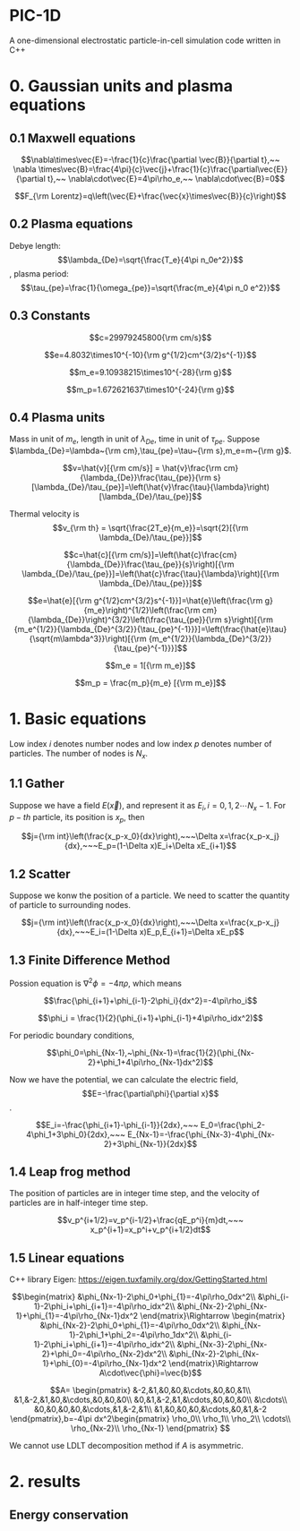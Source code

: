 # PIC-1D
A one-dimensional electrostatic particle-in-cell simulation code written in C++
# 0. Gaussian units and plasma equations
## 0.1 Maxwell equations

$$\nabla\times\vec{E}=-\frac{1}{c}\frac{\partial \vec{B}}{\partial t},~~ \nabla \times\vec{B}=\frac{4\pi}{c}\vec{j}+\frac{1}{c}\frac{\partial\vec{E}}{\partial t},~~ \nabla\cdot\vec{E}=4\pi\rho_e,~~ \nabla\cdot\vec{B}=0$$

$$F_{\rm Lorentz}=q\left(\vec{E}+\frac{\vec{x}\times\vec{B}}{c}\right)$$

## 0.2 Plasma equations

Debye length: $$\lambda_{De}=\sqrt{\frac{T_e}{4\pi n_0e^2}}$$, plasma period: $$\tau_{pe}=\frac{1}{\omega_{pe}}=\sqrt{\frac{m_e}{4\pi n_0 e^2}}$$

## 0.3 Constants
$$c=29979245800{\rm cm/s}$$

$$e=4.8032\times10^{-10}{\rm g^{1/2}cm^{3/2}s^{-1}}$$

$$m_e=9.10938215\times10^{-28}{\rm g}$$

$$m_p=1.672621637\times10^{-24}{\rm g}$$

## 0.4 Plasma units

Mass in unit of $m_e$, length in unit of $\lambda_{De}$, time in unit of $\tau_{pe}$. Suppose $\lambda_{De}=\lambda~{\rm cm},\tau_{pe}=\tau~{\rm s},m_e=m~{\rm g}$. 

$$v=\hat{v}[{\rm cm/s}] = \hat{v}\frac{\rm cm}{\lambda_{De}}\frac{\tau_{pe}}{\rm s}[\lambda_{De}/\tau_{pe}]=\left(\hat{v}\frac{\tau}{\lambda}\right)[\lambda_{De}/\tau_{pe}]$$

Thermal velocity is $$v_{\rm th}  = \sqrt{\frac{2T_e}{m_e}}=\sqrt{2}[{\rm \lambda_{De}/\tau_{pe}}]$$

$$c=\hat{c}[{\rm cm/s}]=\left(\hat{c}\frac{cm}{\lambda_{De}}\frac{\tau_{pe}}{s}\right)[{\rm \lambda_{De}/\tau_{pe}}]=\left(\hat{c}\frac{\tau}{\lambda}\right)[{\rm \lambda_{De}/\tau_{pe}}]$$

$$e=\hat{e}[{\rm g^{1/2}cm^{3/2}s^{-1}}]=\hat{e}\left(\frac{\rm g}{m_e}\right)^{1/2}\left(\frac{\rm cm}{\lambda_{De}}\right)^{3/2}\left(\frac{\tau_{pe}}{\rm s}\right)[{\rm {m_e^{1/2}}{\lambda_{De}^{3/2}}{\tau_{pe}^{-1}}}]=\left(\frac{\hat{e}\tau}{\sqrt{m\lambda^3}}\right)[{\rm {m_e^{1/2}}{\lambda_{De}^{3/2}}{\tau_{pe}^{-1}}}]$$

$$m_e = 1[{\rm m_e}]$$

$$m_p = \frac{m_p}{m_e} [{\rm m_e}]$$

# 1. Basic equations
Low index $i$ denotes number nodes and low index $p$ denotes number of particles. The number of nodes is $N_x$.
## 1.1 Gather
Suppose we have a field $E(\vec{x})$, and represent it as $E_i,i=0,1,2\cdots N_x-1$. For $p-th$ particle, its position is $x_p$, then

$$j={\rm int}\left(\frac{x_p-x_0}{dx}\right),~~~\Delta x=\frac{x_p-x_j}{dx},~~~E_p=(1-\Delta x)E_i+\Delta xE_{i+1}$$

## 1.2 Scatter
Suppose we konw the position of a particle. We need to scatter the quantity of particle to surrounding nodes.

$$j={\rm int}\left(\frac{x_p-x_0}{dx}\right),~~~\Delta x=\frac{x_p-x_j}{dx},~~~E_i=(1-\Delta x)E_p,E_{i+1}=\Delta xE_p$$

## 1.3 Finite Difference Method
Possion equation is $\nabla^2\phi=-4\pi\rho$, which means

$$\frac{\phi_{i+1}+\phi_{i-1}-2\phi_i}{dx^2}=-4\pi\rho_i$$

$$\phi_i = \frac{1}{2}(\phi_{i+1}+\phi_{i-1}+4\pi\rho_idx^2)$$

For periodic boundary conditions, 

$$\phi_0=\phi_{Nx-1},~\phi_{Nx-1}=\frac{1}{2}(\phi_{Nx-2}+\phi_1+4\pi\rho_{Nx-1}dx^2)$$

Now we have the potential, we can calculate the electric field, $$E=-\frac{\partial\phi}{\partial x}$$.

$$E_i=-\frac{\phi_{i+1}-\phi_{i-1}}{2dx},~~~ E_0=\frac{\phi_2-4\phi_1+3\phi_0}{2dx},~~~ E_{Nx-1}=-\frac{\phi_{Nx-3}-4\phi_{Nx-2}+3\phi_{Nx-1}}{2dx}$$

## 1.4 Leap frog method
The position of particles are in integer time step, and the velocity of particles are in half-integer time step.

$$v_p^{i+1/2}=v_p^{i-1/2}+\frac{qE_p^i}{m}dt,~~~ x_p^{i+1}=x_p^i+v_p^{i+1/2}dt$$

## 1.5 Linear equations
C++ library Eigen: https://eigen.tuxfamily.org/dox/GettingStarted.html

$$\begin{matrix}
&\phi_{Nx-1}-2\phi_0+\phi_{1}=-4\pi\rho_0dx^2\\
&\phi_{i-1}-2\phi_i+\phi_{i+1}=-4\pi\rho_idx^2\\
&\phi_{Nx-2}-2\phi_{Nx-1}+\phi_{1}=-4\pi\rho_{Nx-1}dx^2
\end{matrix}\Rightarrow \begin{matrix}
&\phi_{Nx-2}-2\phi_0+\phi_{1}=-4\pi\rho_0dx^2\\
&\phi_{Nx-1}-2\phi_1+\phi_2=-4\pi\rho_1dx^2\\
&\phi_{i-1}-2\phi_i+\phi_{i+1}=-4\pi\rho_idx^2\\
&\phi_{Nx-3}-2\phi_{Nx-2}+\phi_0=-4\pi\rho_{Nx-2}dx^2\\
&\phi_{Nx-2}-2\phi_{Nx-1}+\phi_{0}=-4\pi\rho_{Nx-1}dx^2
\end{matrix}\Rightarrow A\cdot\vec{\phi}=\vec{b}$$

$$A=
\begin{pmatrix}
&-2,&1,&0,&0,&\cdots,&0,&0,&1\\
&1,&-2,&1,&0,&\cdots,&0,&0,&0\\
&0,&1,&-2,&1,&\cdots,&0,&0,&0\\
&\cdots\\
&0,&0,&0,&0,&\cdots,&1,&-2,&1\\
&1,&0,&0,&0,&\cdots,&0,&1,&-2
\end{pmatrix},b=-4\pi dx^2\begin{pmatrix}
\rho_0\\
\rho_1\\
\rho_2\\
\cdots\\
\rho_{Nx-2}\\
\rho_{Nx-1}
\end{pmatrix}
$$

We cannot use LDLT decomposition method if $A$ is asymmetric.

# 2. results
## Energy conservation


